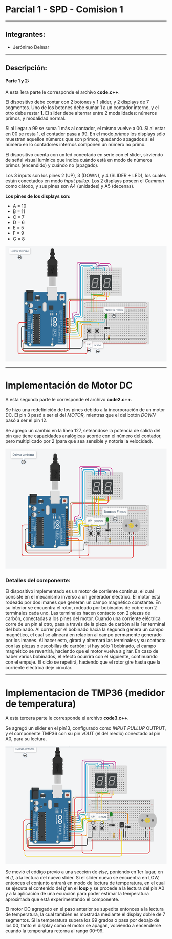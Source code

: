 # Parcial 1 - SPD - Comision 1
---
## Integrantes:
- Jerónimo Delmar

---

## Descripción:
#### Parte 1 y 2:
A esta 1era parte le corresponde el archivo **code.c++**.

El dispositivo debe contar con 2 botones y 1 slider, y 2 displays de 7 segmentos. Uno de los botones debe sumar **1** a un contador interno, y el otro debe restar **1**. El slider debe alternar entre 2 modalidades: números primos, y modalidad normal.

Si al llegar a 99 se suma 1 más al contador, el mismo vuelve a 00. Si al estar en 00 se resta 1, el contador pasa a 99.
En el modo *primos* los displays sólo muestran aquellos números que son primos, quedando apagados si el número en lo contadores internos componen un número no primo.

El dispositivo cuenta con un led conectado en serie con el slider, sirviendo de señal visual lumínica que indica cuándo está en modo de números primos (encendido) y cuándo no (apagado).

Los 3 inputs son los pines 2 (UP), 3 (DOWN), y 4 (SLIDER + LED), los cuales están conectados en modo *input pullup*.
Los 2 displays poseen el *Common* como cátodo, y sus pines son A4 (unidades) y A5 (decenas).

**Los pines de los displays son:**

- A = 10
- B = 11
- C = 7
- D = 6
- E = 5
- F = 9
- G = 8

![circuit](./images/Screenshot_1.png)

---

# Implementación de Motor DC
A esta segunda parte le corresponde el archivo **code2.c++**.

Se hizo una redefinición de los pines debido a la incorporación de un motor DC.
El pin 3 pasó a ser el del *MOTOR*, mientras que el del botón *DOWN* pasó a ser el pin 12.

Se agregó un cambio en la línea 127, seteándose la potencia de salida del pin que tiene capacidades analógicas acorde con el número del contador, pero multiplicado por 2 (para que sea sensible y notoria la velocidad).

![circuit2](./images/Screenshot_3.png)

### Detalles del componente:
El dispositivo implementado es un motor de corriente contínua, el cual consiste en el mecanismo inverso a un generador eléctrico.
El motor está rodeado por dos imanes que generan un campo magnético constante. En su interior se encuentra el rotor, rodeado por bobinados de cobre con 2 terminales cada uno. Las terminales hacen contacto con 2 piezas de carbón, conectadas a los pines del motor.
Cuando una corriente eléctrica corre de un pin al otro, pasa a través de la pieza de carbón al la 1er terminal del bobinado. Al correr por el bobinado hacia la segunda genera un campo magnético, el cual se alineará en relación al campo permanente generado por los imanes. Al hacer esto, girará y alternará las terminales y su contacto con las piezas o escobillas de carbón; si hay sólo 1 bobinado, el campo magnético se revertirá, haciendo que el motor vuelva a girar. En caso de haber varios bobinados, el efecto ocurrirá con el siguiente, continuando con el empuje. El ciclo se repetirá, haciendo que el rotor gire hasta que la corriente eléctrica deje circular.

---

# Implementacion de TMP36 (medidor de temperatura)

A esta tercera parte le corresponde el archivo **code3.c++**.

Se agregó un slider en el pin13, configurado como *INPUT PULLUP* OUTPUT, y el componente TMP36 con su pin vOUT (el del medio) conectado al pin A0, para su lectura.


![circuit3](images/Screenshot_4.png)

Se movió el código previo a una sección de *else*, poniendo en 1er lugar, en el *if*, a la lectura del nuevo slider.
Si el slider nuevo se encuentra en LOW, entonces el conjunto entrará en modo de lectura de temperatura, en el cual se ejecuta el contenido del *if* en el **loop** y se procede a la lectura del pin A0 y a la aplicación de una ecuación para poder estimar la temperatura aproximada que está experimentando el componente.

El motor DC agregado en el paso anterior se supedita entonces a la lectura de temperatura, la cual también es mostrada mediante el display doble de 7 segmentos.
Si la temperatura supera los 99 grados o pasa por debajo de los 00, tanto el display como el motor se apagan, volviendo a encenderse cuando la temperatura retorna al rango 00-99.